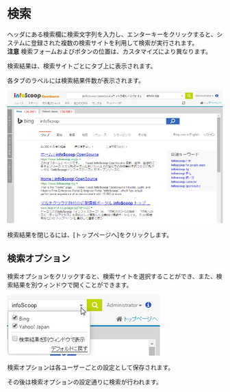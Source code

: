 # 検索

ヘッダにある検索欄に検索文字列を入力し、エンターキーをクリックすると、システムに登録された複数の検索サイトを利用して検索が実行されます。  
**注意** 検索フォームおよびボタンの位置は、カスタマイズにより異なります。

検索結果は、検索サイトごとにタブ上に表示されます。

各タブのラベルには検索結果件数が表示されます。

![検索結果の画面][The Screen of search result]


検索結果を閉じるには、[トップページへ]をクリックします。


## 検索オプション

検索オプションをクリックすると、検索サイトを選択することができ、また、検索結果を別ウィンドウで開くことができます。

![検索サイトの選択][Selection of the search sites]

検索オプションは各ユーザーごとの設定として保存されます。

その後は検索オプションの設定通りに検索が行われます。


[The Screen of search result]: images/etc/search-1.png "検索結果の画面"
[Selection of the search sites]: images/etc/search-2.png "検索サイトの選択"
